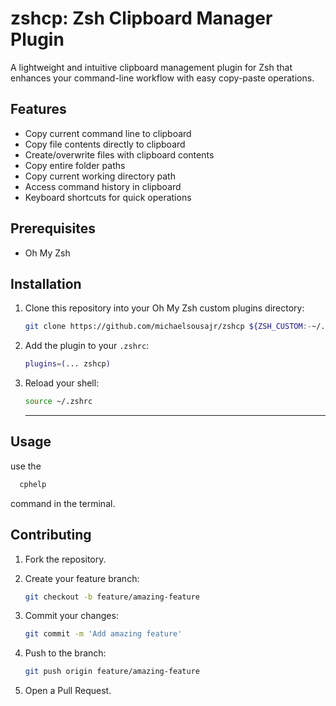# zshcp: Zsh Clipboard Manager Plugin

A lightweight and intuitive clipboard management plugin for Zsh that enhances your command-line workflow with easy copy-paste operations.

## Features

- Copy current command line to clipboard
- Copy file contents directly to clipboard
- Create/overwrite files with clipboard contents
- Copy entire folder paths
- Copy current working directory path
- Access command history in clipboard
- Keyboard shortcuts for quick operations

## Prerequisites

- Oh My Zsh

## Installation

1. Clone this repository into your Oh My Zsh custom plugins directory:

   ```bash
   git clone https://github.com/michaelsousajr/zshcp ${ZSH_CUSTOM:-~/.oh-my-zsh/custom}/plugins/zshcp
   ```

2. Add the plugin to your `.zshrc`:

   ```bash
   plugins=(... zshcp)
   ```

3. Reload your shell:

   ```bash
   source ~/.zshrc
   ```

   ***

## Usage

use the

```bash
  cphelp
```

command in the terminal.

## Contributing

1. Fork the repository.
2. Create your feature branch:

   ```bash
   git checkout -b feature/amazing-feature
   ```

3. Commit your changes:

   ```bash
   git commit -m 'Add amazing feature'
   ```

4. Push to the branch:

   ```bash
   git push origin feature/amazing-feature
   ```

5. Open a Pull Request.
